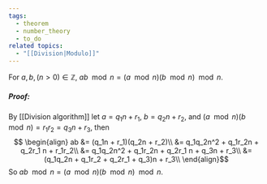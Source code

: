 ```yaml
---
tags:
  - theorem
  - number_theory
  - to_do
related topics:
  - "[[Division|Modulo]]"
---
```

For $a,b,(n>0)\in\mathbb{Z}$, $ab\mod n = (a\mod n)(b\mod n)\mod n$.
##### Proof:
By [[Division algorithm]] let $a=q_1n + r_1$, $b=q_2n+r_2$, and $(a\mod n)(b\mod n)=r_1r_2=q_3n+r_3$, then$$
\begin{align}
	ab &= (q_1n + r_1)(q_2n + r_2)\\
		&= q_1q_2n^2 + q_1r_2n + q_2r_1 n + r_1r_2\\
		&= q_1q_2n^2 + q_1r_2n + q_2r_1 n + q_3n + r_3\\
		&= (q_1q_2n + q_1r_2 + q_2r_1 + q_3)n + r_3\\
\end{align}$$So $ab\mod n = (a\mod n)(b\mod n)\mod n$.